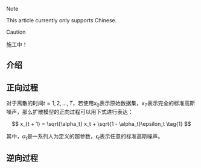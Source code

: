 > [!NOTE]
> This article currently only supports Chinese.

> [!CAUTION]
> 施工中！

<!-- ##{"script":"<script src='https://OmnisyR.github.io/assets/HyperTOC.js'></script>"}## -->

## 介绍

## 正向过程
对于离散的时间$t = 1, 2, \dots, T$，若使用$x_0$表示原始数据集，$x_T$表示完全的标准高斯噪声，那么扩散模型的正向过程可以用下式进行表达：

$$
x_{t + 1} = \sqrt{\alpha_t} x_t + \sqrt{1 - \alpha_t}\epsilon_t \tag{1}
$$

其中，$\alpha_t$是一系列人为定义的超参数，$\epsilon_t$表示任意的标准高斯噪声。

## 逆向过程
